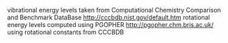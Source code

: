 vibrational energy levels taken from Computational Chemistry Comparison and Benchmark DataBase  http://cccbdb.nist.gov/default.htm
rotational energy levels computed using PGOPHER http://pgopher.chm.bris.ac.uk/ using rotational constants from CCCBDB
